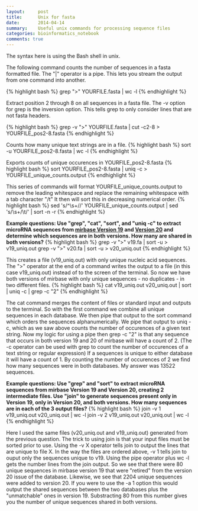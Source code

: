 ```yaml
---
layout:     post
title:      Unix for fasta
date:       2014-04-14
summary:    Useful unix commands for processing sequence files
categories: bioinformatics_notebook
comments: true
---
```


The syntax here is using the Bash shell in unix.

The following command counts the number of sequences in a fasta formatted file. The "|" operator is a pipe. This lets you stream the output from one command into another.

{% highlight bash %}
grep ">" YOURFILE.fasta | wc -l
{% endhighlight %}

Extract position 2 through 8 on all sequences in a fasta file. The -v option for grep is the inversion option. This tells grep to only consider lines that are not fasta headers.

{% highlight bash %}
grep -v ">" YOURFILE.fasta | cut -c2-8 > YOURFILE_pos2-8.fasta
{% endhighlight %}

Counts how many unique text strings are in a file.
{% highlight bash %}
sort -u YOURFILE_pos2-8.fasta | wc -l
{% endhighlight %}

Exports counts of unique occurences in YOURFILE_pos2-8.fasta
{% highlight bash %}
sort YOURFILE_pos2-8.fasta | uniq -c > YOURFILE_unique_counts.output
{% endhighlight %}

This series of commands will format YOURFILE\_unique\_counts.output to remove the leading whitespace and replace the remaining whitespace with a tab character "/t" It then will sort this in decreasing numerical order.
{% highlight bash %}
sed 's/^\s\+//' YOURFILE_unique_counts.output | sed 's/\s\+/\t/' | sort -n -r
{% endhighlight %}

__Example questions: Use "grep", "cat", "sort", and "uniq -c" to extract microRNA sequences from [mirbase Version 19](./v19.fa) and [Version 20](./v20.fa) and determine which sequences are in both versions. How many are shared in both versions?__
{% highlight bash %}
grep -v ">" v19.fa | sort -u > v19_uniq.out
grep -v ">" v20.fa | sort -u > v20_uniq.out
{% endhighlight %}

This creates a file (v19\_uniq.out) with only unique nucleic acid sequences. The ">" operator at the end of a command writes the output to a file (in this case v19\_uniq.out) instead of to the screen of the terminal. So now we have both versions of mirbase with only unique sequences - no duplicates - in two different files.
{% highlight bash %}
cat v19_uniq.out v20_uniq.out | sort | uniq -c | grep -c "2"
{% endhighlight %}

The cat command merges the content of files or standard input and outputs to the terminal. So with the first command we combine all unique sequences in each database. We then pipe that output to the sort command which orders the sequences alphanumerically. We pipe that output to uniq -c, which as we saw above counts the number of occurences of a given text string. Now my logic for using a pipe then grep -c "2" is that any sequence that occurs in both version 19 and 20 of mirbase will have a count of 2. (The -c operator can be used with grep to count the number of occurences of a text string or regular expression) If a sequences is unique to either database it will have a count of 1. By counting the number of occurences of 2 we find how many sequences were in both databases. My answer was 13522 sequences.

__Example questions: Use "grep" and "sort" to extract microRNA sequences from mirbase Version 19 and Version 20, creating 2 intermediate files. Use "join" to generate sequences present only in Version 19, only in Version 20, and both versions. How many sequences are in each of the 3 output files?__
{% highlight bash %}
join -v 1 v19_uniq.out v20_uniq.out | wc -l
join -v 2 v19_uniq.out v20_uniq.out | wc -l
{% endhighlight %}

Here I used the same files (v20\_uniq.out and v19\_uniq.out) generated from the previous question. The trick to using join is that your input files must be sorted prior to use. Using the -v X operator tells join to output the lines that are unique to file X. In the way the files are ordered above, -v 1 tells join to ouput only the sequences unique to v19. Using the pipe operator plus wc -l gets the number lines from the join output. So we see that there were 80 unique sequences in mirbase version 19 that were "retired" from the version 20 issue of the database. Likewise, we see that 2204 unique sequences were added to version 20. If you were to use the -a 1 option this would output the shared sequences between the two databases plus the "unmatchable" ones in version 19. Substracting 80 from this number gives you the number of unique sequences shared in both versions.
